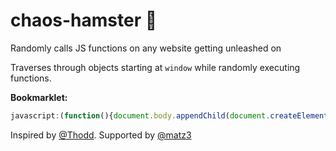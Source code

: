 # chaos-hamster :hamster:
Randomly calls JS functions on any website getting unleashed on

Traverses through objects starting at `window` while randomly executing functions.

**Bookmarklet:**  
````js
javascript:(function(){document.body.appendChild(document.createElement('script')).src='https://randombyte.github.io//chaos-hamster/hamster.js';})();
`````

Inspired by [@Thodd](https://github.com/Thodd). Supported by [@matz3](https://github.com/matz3)

